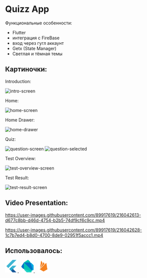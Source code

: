 # Quizz App

Функциональные особенности:  
- Flutter 
- интеграция с FireBase
- вход через гугл аккаунт
- Getx (State Manager)
- Светлая и тёмная темы


## Картиночки: 

Introduction:

<img width="320" alt="intro-screen" src="https://user-images.githubusercontent.com/89917619/216038310-a5bc7410-72e4-4a54-be4a-536530cab6dc.jpg" />

Home:

<img width="320" alt="home-screen" src="https://user-images.githubusercontent.com/89917619/216038426-ce9ce1e1-2cd7-4691-92b4-7185e7ac1ac3.jpg" />

Home Drawer:

<img width="320" alt="home-drawer" src="https://user-images.githubusercontent.com/89917619/216038480-dffb389a-7258-47af-bc9b-38422404e007.jpg" />

Quiz:

<img width="320" alt="question-screen" src="https://user-images.githubusercontent.com/89917619/216038573-cd83fbcb-d885-405a-846f-a7c79e72673b.jpg" />

<img width="320" alt="question-selected" src="https://user-images.githubusercontent.com/89917619/216038592-3b3eb7b3-028e-4dae-9b88-62c92f884ab1.jpg" />

Test Overview:

<img width="320" alt="test-overview-screen" src="https://user-images.githubusercontent.com/89917619/216038607-9d70dee2-3cfe-445a-81f3-097cf3fe3d40.jpg" />

Test Result: 

<img width="320" alt="test-result-screen" src="https://user-images.githubusercontent.com/89917619/216038680-9dc4092c-86cd-4415-996f-78ab980e2ce4.jpg" />


## Video Presentation: 

https://user-images.githubusercontent.com/89917619/216042613-d677c8bb-d46d-4754-b2b5-74df9cf6c9cc.mp4


https://user-images.githubusercontent.com/89917619/216042628-1c7b7ed4-b8d0-4700-8de9-02951f5accc1.mp4

## Использовалось:

<a href="https://flutter.dev/">
  <img src="https://raw.githubusercontent.com/devicons/devicon/1119b9f84c0290e0f0b38982099a2bd027a48bf1/icons/flutter/flutter-original.svg" width="40" height="40" alt="Flutter" />
  </a> &nbsp
   <a href="https://dart.dev/">
  <img src="https://raw.githubusercontent.com/devicons/devicon/1119b9f84c0290e0f0b38982099a2bd027a48bf1/icons/dart/dart-original.svg" width="40" height="40" alt="Dart" />
  </a>
  &nbsp
   <a href="https://firebase.google.com/">
  <img src="https://raw.githubusercontent.com/devicons/devicon/1119b9f84c0290e0f0b38982099a2bd027a48bf1/icons/firebase/firebase-plain.svg" width="40" height="40" alt="Firebase" />
  </a>

